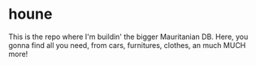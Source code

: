 # houne
This is the repo where I'm buildin' the bigger Mauritanian DB. Here, you gonna find all you need, from cars, furnitures, clothes, an much MUCH more!
